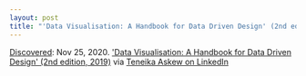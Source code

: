 ```yaml
---
layout: post
title: "'Data Visualisation: A Handbook for Data Driven Design' (2nd edition, 2019)"
---
```

[Discovered](http://rolandtanglao.com/2020/07/29/p1-blogthis-checkvist-list-links-to-blog/): Nov 25, 2020. ['Data Visualisation: A Handbook for Data Driven Design' (2nd edition, 2019)](https://www.visualisingdata.com/book/) via [Teneika Askew on LinkedIn](https://www.linkedin.com/in/teneikaaskew/)
